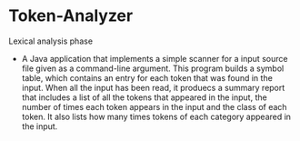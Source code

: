 # Token-Analyzer

Lexical analysis phase

* A Java application that implements a simple scanner for a input source file given as a command-line argument. This program builds a symbol table, which contains an entry for each token that was found in the input. When all the input has been read, it produecs a summary report that includes a list of all the tokens that appeared in the input, the number of times each token appears in the input and the class of each token. It also lists how many times tokens of each category appeared in the input.
